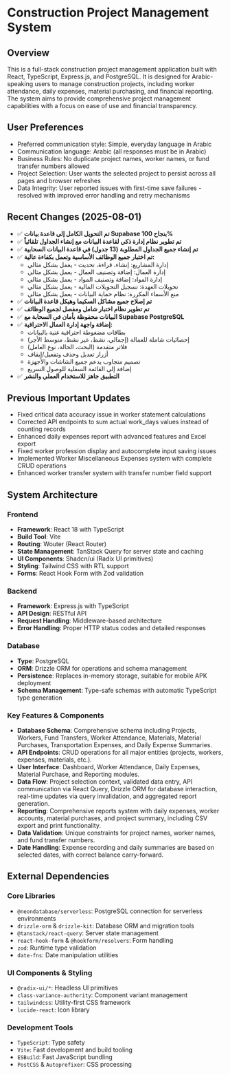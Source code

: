 # Construction Project Management System

## Overview
This is a full-stack construction project management application built with React, TypeScript, Express.js, and PostgreSQL. It is designed for Arabic-speaking users to manage construction projects, including worker attendance, daily expenses, material purchasing, and financial reporting. The system aims to provide comprehensive project management capabilities with a focus on ease of use and financial transparency.

## User Preferences
- Preferred communication style: Simple, everyday language in Arabic
- Communication language: Arabic (all responses must be in Arabic)
- Business Rules: No duplicate project names, worker names, or fund transfer numbers allowed
- Project Selection: User wants the selected project to persist across all pages and browser refreshes
- Data Integrity: User reported issues with first-time save failures - resolved with improved error handling and retry mechanisms

## Recent Changes (2025-08-01)
- ✅ **تم التحويل الكامل إلى قاعدة بيانات Supabase بنجاح 100%**
- ✅ **تم تطوير نظام إدارة ذكي لقاعدة البيانات مع إنشاء الجداول تلقائياً**
- ✅ **تم إنشاء جميع الجداول المطلوبة (13 جدول) في قاعدة البيانات السحابية**
- ✅ **تم اختبار جميع الوظائف الأساسية وتعمل بكفاءة عالية:**
  - إدارة المشاريع: إنشاء، قراءة، تحديث - يعمل بشكل مثالي
  - إدارة العمال: إضافة وتصنيف العمال - يعمل بشكل مثالي  
  - إدارة المواد: إضافة وتصنيف المواد - يعمل بشكل مثالي
  - تحويلات العهدة: تسجيل التحويلات المالية - يعمل بشكل مثالي
  - منع الأسماء المكررة: نظام حماية البيانات - يعمل بشكل مثالي
- ✅ **تم إصلاح جميع مشاكل السكيما وهيكل قاعدة البيانات**
- ✅ **تم تطوير نظام اختبار شامل ومفصل لجميع الوظائف**
- ✅ **البيانات محفوظة بأمان في السحابة مع Supabase PostgreSQL**
- ✅ **إضافة واجهة إدارة العمال الاحترافية:**
  - بطاقات مضغوطة احترافية غنية بالبيانات
  - إحصائيات شاملة للعمالة (إجمالي، نشط، غير نشط، متوسط الأجر)
  - فلاتر متقدمة (البحث، الحالة، نوع العامل)
  - أزرار تعديل وحذف وتفعيل/إيقاف
  - تصميم متجاوب يدعم جميع الشاشات والأجهزة
  - إضافة إلى القائمة السفلية للوصول السريع
- ✅ **التطبيق جاهز للاستخدام العملي والنشر**

## Previous Important Updates
- Fixed critical data accuracy issue in worker statement calculations
- Corrected API endpoints to sum actual work_days values instead of counting records
- Enhanced daily expenses report with advanced features and Excel export
- Fixed worker profession display and autocomplete input saving issues
- Implemented Worker Miscellaneous Expenses system with complete CRUD operations
- Enhanced worker transfer system with transfer number field support

## System Architecture
### Frontend
- **Framework**: React 18 with TypeScript
- **Build Tool**: Vite
- **Routing**: Wouter (React Router)
- **State Management**: TanStack Query for server state and caching
- **UI Components**: Shadcn/ui (Radix UI primitives)
- **Styling**: Tailwind CSS with RTL support
- **Forms**: React Hook Form with Zod validation

### Backend
- **Framework**: Express.js with TypeScript
- **API Design**: RESTful API
- **Request Handling**: Middleware-based architecture
- **Error Handling**: Proper HTTP status codes and detailed responses

### Database
- **Type**: PostgreSQL
- **ORM**: Drizzle ORM for operations and schema management
- **Persistence**: Replaces in-memory storage, suitable for mobile APK deployment
- **Schema Management**: Type-safe schemas with automatic TypeScript type generation

### Key Features & Components
- **Database Schema**: Comprehensive schema including Projects, Workers, Fund Transfers, Worker Attendance, Materials, Material Purchases, Transportation Expenses, and Daily Expense Summaries.
- **API Endpoints**: CRUD operations for all major entities (projects, workers, expenses, materials, etc.).
- **User Interface**: Dashboard, Worker Attendance, Daily Expenses, Material Purchase, and Reporting modules.
- **Data Flow**: Project selection context, validated data entry, API communication via React Query, Drizzle ORM for database interaction, real-time updates via query invalidation, and aggregated report generation.
- **Reporting**: Comprehensive reports system with daily expenses, worker accounts, material purchases, and project summary, including CSV export and print functionality.
- **Data Validation**: Unique constraints for project names, worker names, and fund transfer numbers.
- **Date Handling**: Expense recording and daily summaries are based on selected dates, with correct balance carry-forward.

## External Dependencies
### Core Libraries
- `@neondatabase/serverless`: PostgreSQL connection for serverless environments
- `drizzle-orm` & `drizzle-kit`: Database ORM and migration tools
- `@tanstack/react-query`: Server state management
- `react-hook-form` & `@hookform/resolvers`: Form handling
- `zod`: Runtime type validation
- `date-fns`: Date manipulation utilities

### UI Components & Styling
- `@radix-ui/*`: Headless UI primitives
- `class-variance-authority`: Component variant management
- `tailwindcss`: Utility-first CSS framework
- `lucide-react`: Icon library

### Development Tools
- `TypeScript`: Type safety
- `Vite`: Fast development and build tooling
- `ESBuild`: Fast JavaScript bundling
- `PostCSS` & `Autoprefixer`: CSS processing